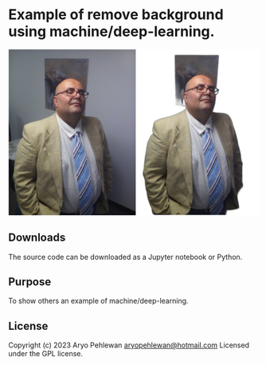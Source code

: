 # Example of remove background using machine/deep-learning.

![Screenshot](result.png)

## Downloads
The source code can be downloaded as a Jupyter notebook or Python.

## Purpose
To show others an example of machine/deep-learning.

## License
Copyright (c) 2023 Aryo Pehlewan aryopehlewan@hotmail.com 
Licensed under the GPL license.

